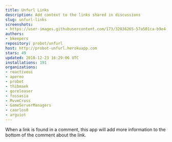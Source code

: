 ```yaml
---
title: Unfurl Links
description: Add context to the links shared in discussions
slug: unfurl-links
screenshots:
- https://user-images.githubusercontent.com/173/32036265-57a501ca-b9e4-11e7-9db3-52374fb7290c.png
authors:
- bkeepers
repository: probot/unfurl
host: http://probot-unfurl.herokuapp.com
stars: 49
updated: 2018-12-23 16:29:06 UTC
installations: 191
organizations:
- reactiveui
- apereo
- probot
- thibmaek
- goreleaser
- fossasia
- MvvmCross
- GameServerManagers
- caarlos0
- arguiot
---
```


When a link is found in a comment, this app will add more information to the bottom of the comment about the link.
